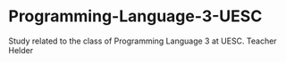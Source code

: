 # Programming-Language-3-UESC

Study related to the class of Programming Language 3 at UESC.
Teacher Helder

